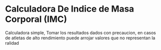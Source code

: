 # Calculadora De Indice de Masa Corporal (IMC)
Calculadora simple, Tomar los resultados dados con precaucion, en casos de atletas de alto rendimiento puede arrojar valores que no representan la ralidad
